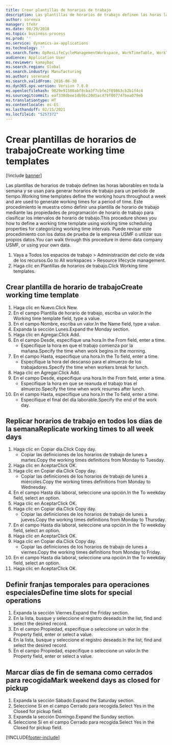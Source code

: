 ```yaml
---
title: Crear plantillas de horarios de trabajo
description: Las plantillas de horarios de trabajo definen las horas laborables en toda la semana y se usan para generar horarios de trabajo para un período de tiempo.
author: sorenva
manager: tfehr
ms.date: 08/29/2018
ms.topic: business-process
ms.prod: ''
ms.service: dynamics-ax-applications
ms.technology: ''
ms.search.form: OpResLifeCycleManagementWorkspace, WorkTimeTable, WorkTimeCopyDayDialog, WorkPeriodTemplate
audience: Application User
ms.reviewer: kamaybac
ms.search.region: Global
ms.search.industry: Manufacturing
ms.author: sorenand
ms.search.validFrom: 2016-06-30
ms.dyn365.ops.version: Version 7.0.0
ms.openlocfilehash: 9829e91500abf8cba3f7cbfe2f89863cb2b1f4c4
ms.sourcegitcommit: eaf330dbee1db96c20d5ac479f007747bea079eb
ms.translationtype: HT
ms.contentlocale: es-ES
ms.lasthandoff: 02/15/2021
ms.locfileid: "5257372"
---
```

# <a name="create-working-time-templates"></a><span data-ttu-id="142da-103">Crear plantillas de horarios de trabajo</span><span class="sxs-lookup"><span data-stu-id="142da-103">Create working time templates</span></span>

[!include [banner](../../includes/banner.md)]

<span data-ttu-id="142da-104">Las plantillas de horarios de trabajo definen las horas laborables en toda la semana y se usan para generar horarios de trabajo para un período de tiempo.</span><span class="sxs-lookup"><span data-stu-id="142da-104">Working time templates define the working hours throughout a week and are used to generate working times for a period of time.</span></span> <span data-ttu-id="142da-105">Este procedimiento le muestra cómo definir una plantilla de horario de trabajo mediante las propiedades de programación de horario de trabajo para clasificar los intervalos de horario de trabajo.</span><span class="sxs-lookup"><span data-stu-id="142da-105">This procedure shows you how to define a working time template using working time scheduling properties for categorizing working time intervals.</span></span> <span data-ttu-id="142da-106">Puede revisar este procedimiento con los datos de prueba de la empresa USMF o utilizar sus propios datos.</span><span class="sxs-lookup"><span data-stu-id="142da-106">You can walk through this procedure in demo data company USMF, or using your own data.</span></span>

1. <span data-ttu-id="142da-107">Vaya a Todos los espacios de trabajo > Administración del ciclo de vida de los recursos.</span><span class="sxs-lookup"><span data-stu-id="142da-107">Go to All workspaces > Resource lifecycle management.</span></span>
2. <span data-ttu-id="142da-108">Haga clic en Plantillas de horarios de trabajo.</span><span class="sxs-lookup"><span data-stu-id="142da-108">Click Working time templates.</span></span>

## <a name="create-working-time-template"></a><span data-ttu-id="142da-109">Crear plantilla de horario de trabajo</span><span class="sxs-lookup"><span data-stu-id="142da-109">Create working time template</span></span>
1. <span data-ttu-id="142da-110">Haga clic en Nuevo.</span><span class="sxs-lookup"><span data-stu-id="142da-110">Click New.</span></span>
2. <span data-ttu-id="142da-111">En el campo Plantilla de horario de trabajo, escriba un valor.</span><span class="sxs-lookup"><span data-stu-id="142da-111">In the Working time template field, type a value.</span></span>
3. <span data-ttu-id="142da-112">En el campo Nombre, escriba un valor.</span><span class="sxs-lookup"><span data-stu-id="142da-112">In the Name field, type a value.</span></span>
4. <span data-ttu-id="142da-113">Expanda la sección Lunes.</span><span class="sxs-lookup"><span data-stu-id="142da-113">Expand the Monday section.</span></span>
5. <span data-ttu-id="142da-114">Haga clic en Agregar.</span><span class="sxs-lookup"><span data-stu-id="142da-114">Click Add.</span></span>
6. <span data-ttu-id="142da-115">En el campo Desde, especifique una hora.</span><span class="sxs-lookup"><span data-stu-id="142da-115">In the From field, enter a time.</span></span>
    * <span data-ttu-id="142da-116">Especifique la hora en que el trabajo comienza por la mañana.</span><span class="sxs-lookup"><span data-stu-id="142da-116">Specify the time when work begins in the morning.</span></span>  
7. <span data-ttu-id="142da-117">En el campo Hasta, especifique una hora.</span><span class="sxs-lookup"><span data-stu-id="142da-117">In the To field, enter a time.</span></span>
    * <span data-ttu-id="142da-118">Especifique la hora del descanso para el almuerzo de los trabajadores.</span><span class="sxs-lookup"><span data-stu-id="142da-118">Specify the time when workers break for lunch.</span></span>  
8. <span data-ttu-id="142da-119">Haga clic en Agregar.</span><span class="sxs-lookup"><span data-stu-id="142da-119">Click Add.</span></span>
9. <span data-ttu-id="142da-120">En el campo Desde, especifique una hora.</span><span class="sxs-lookup"><span data-stu-id="142da-120">In the From field, enter a time.</span></span>
    * <span data-ttu-id="142da-121">Especifique la hora en que se reanuda el trabajo tras el almuerzo.</span><span class="sxs-lookup"><span data-stu-id="142da-121">Specify the time when work resumes after lunch.</span></span>  
10. <span data-ttu-id="142da-122">En el campo Hasta, especifique una hora.</span><span class="sxs-lookup"><span data-stu-id="142da-122">In the To field, enter a time.</span></span>
    * <span data-ttu-id="142da-123">Especifique el final del día laborable.</span><span class="sxs-lookup"><span data-stu-id="142da-123">Specify the end of the work day.</span></span>  

## <a name="replicate-working-times-to-all-week-days"></a><span data-ttu-id="142da-124">Replicar horarios de trabajo en todos los días de la semana</span><span class="sxs-lookup"><span data-stu-id="142da-124">Replicate working times to all week days</span></span>
1. <span data-ttu-id="142da-125">Haga clic en Copiar día.</span><span class="sxs-lookup"><span data-stu-id="142da-125">Click Copy day.</span></span>
    * <span data-ttu-id="142da-126">Copiar las definiciones de los horarios de trabajo de lunes a martes.</span><span class="sxs-lookup"><span data-stu-id="142da-126">Copy the working times definitions from Monday to Tuesday.</span></span>  
2. <span data-ttu-id="142da-127">Haga clic en Aceptar</span><span class="sxs-lookup"><span data-stu-id="142da-127">Click OK.</span></span>
3. <span data-ttu-id="142da-128">Haga clic en Copiar día.</span><span class="sxs-lookup"><span data-stu-id="142da-128">Click Copy day.</span></span>
    * <span data-ttu-id="142da-129">Copiar las definiciones de los horarios de trabajo de lunes a miércoles.</span><span class="sxs-lookup"><span data-stu-id="142da-129">Copy the working times definitions from Monday to Wednesday.</span></span>  
4. <span data-ttu-id="142da-130">En el campo Hasta día laboral, seleccione una opción.</span><span class="sxs-lookup"><span data-stu-id="142da-130">In the To weekday field, select an option.</span></span>
5. <span data-ttu-id="142da-131">Haga clic en Aceptar</span><span class="sxs-lookup"><span data-stu-id="142da-131">Click OK.</span></span>
6. <span data-ttu-id="142da-132">Haga clic en Copiar día.</span><span class="sxs-lookup"><span data-stu-id="142da-132">Click Copy day.</span></span>
    * <span data-ttu-id="142da-133">Copiar las definiciones de los horarios de trabajo de lunes a jueves.</span><span class="sxs-lookup"><span data-stu-id="142da-133">Copy the working times definitions from Monday to Thursday.</span></span>  
7. <span data-ttu-id="142da-134">En el campo Hasta día laboral, seleccione una opción.</span><span class="sxs-lookup"><span data-stu-id="142da-134">In the To weekday field, select an option.</span></span>
8. <span data-ttu-id="142da-135">Haga clic en Aceptar</span><span class="sxs-lookup"><span data-stu-id="142da-135">Click OK.</span></span>
9. <span data-ttu-id="142da-136">Haga clic en Copiar día.</span><span class="sxs-lookup"><span data-stu-id="142da-136">Click Copy day.</span></span>
    * <span data-ttu-id="142da-137">Copiar las definiciones de los horarios de trabajo de lunes a viernes.</span><span class="sxs-lookup"><span data-stu-id="142da-137">Copy the working times definitions from Monday to Friday.</span></span>  
10. <span data-ttu-id="142da-138">En el campo Hasta día laboral, seleccione una opción.</span><span class="sxs-lookup"><span data-stu-id="142da-138">In the To weekday field, select an option.</span></span>
11. <span data-ttu-id="142da-139">Haga clic en Aceptar</span><span class="sxs-lookup"><span data-stu-id="142da-139">Click OK.</span></span>

## <a name="define-time-slots-for-special-operations"></a><span data-ttu-id="142da-140">Definir franjas temporales para operaciones especiales</span><span class="sxs-lookup"><span data-stu-id="142da-140">Define time slots for special operations</span></span>
1. <span data-ttu-id="142da-141">Expanda la sección Viernes.</span><span class="sxs-lookup"><span data-stu-id="142da-141">Expand the Friday section.</span></span>
2. <span data-ttu-id="142da-142">En la lista, busque y seleccione el registro deseado.</span><span class="sxs-lookup"><span data-stu-id="142da-142">In the list, find and select the desired record.</span></span>
3. <span data-ttu-id="142da-143">En el campo Propiedad, especifique o seleccione un valor.</span><span class="sxs-lookup"><span data-stu-id="142da-143">In the Property field, enter or select a value.</span></span>
4. <span data-ttu-id="142da-144">En la lista, busque y seleccione el registro deseado.</span><span class="sxs-lookup"><span data-stu-id="142da-144">In the list, find and select the desired record.</span></span>
5. <span data-ttu-id="142da-145">En el campo Propiedad, especifique o seleccione un valor.</span><span class="sxs-lookup"><span data-stu-id="142da-145">In the Property field, enter or select a value.</span></span>

## <a name="mark-weekend-days-as-closed-for-pickup"></a><span data-ttu-id="142da-146">Marcar días de fin de semana como cerrados para recogida</span><span class="sxs-lookup"><span data-stu-id="142da-146">Mark weekend days as closed for pickup</span></span>
1. <span data-ttu-id="142da-147">Expanda la sección Sábado.</span><span class="sxs-lookup"><span data-stu-id="142da-147">Expand the Saturday section.</span></span>
2. <span data-ttu-id="142da-148">Seleccione Sí en el campo Cerrado para recogida.</span><span class="sxs-lookup"><span data-stu-id="142da-148">Select Yes in the Closed for pickup field.</span></span>
3. <span data-ttu-id="142da-149">Expanda la sección Domingo.</span><span class="sxs-lookup"><span data-stu-id="142da-149">Expand the Sunday section.</span></span>
4. <span data-ttu-id="142da-150">Seleccione Sí en el campo Cerrado para recogida.</span><span class="sxs-lookup"><span data-stu-id="142da-150">Select Yes in the Closed for pickup field.</span></span>



[!INCLUDE[footer-include](../../../includes/footer-banner.md)]